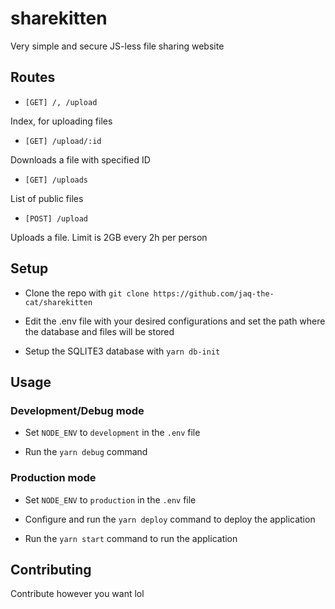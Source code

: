 # sharekitten

Very simple and secure JS-less file sharing website 

## Routes
- `[GET] /, /upload`

Index, for uploading files

- `[GET] /upload/:id`

Downloads a file with specified ID

- `[GET] /uploads`

List of public files

- `[POST] /upload`

Uploads a file. Limit is 2GB every 2h per person

## Setup

- Clone the repo with `git clone https://github.com/jaq-the-cat/sharekitten`

- Edit the .env file with your desired configurations and set the path where the database and files will be stored

- Setup the SQLITE3 database with `yarn db-init`

## Usage

### Development/Debug mode

- Set `NODE_ENV` to `development` in the `.env` file

- Run the `yarn debug` command

### Production mode

- Set `NODE_ENV` to `production` in the `.env` file

- Configure and run the `yarn deploy` command to deploy the application

- Run the `yarn start` command to run the application

## Contributing

Contribute however you want lol

